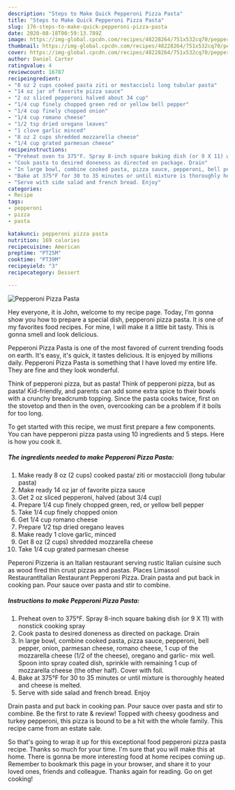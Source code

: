 ```yaml
---
description: "Steps to Make Quick Pepperoni Pizza Pasta"
title: "Steps to Make Quick Pepperoni Pizza Pasta"
slug: 176-steps-to-make-quick-pepperoni-pizza-pasta
date: 2020-08-18T00:59:13.789Z
image: https://img-global.cpcdn.com/recipes/48228264/751x532cq70/pepperoni-pizza-pasta-recipe-main-photo.jpg
thumbnail: https://img-global.cpcdn.com/recipes/48228264/751x532cq70/pepperoni-pizza-pasta-recipe-main-photo.jpg
cover: https://img-global.cpcdn.com/recipes/48228264/751x532cq70/pepperoni-pizza-pasta-recipe-main-photo.jpg
author: Daniel Carter
ratingvalue: 4
reviewcount: 16787
recipeingredient:
- "8 oz 2 cups cooked pasta ziti or mostaccioli long tubular pasta"
- "14 oz jar of favorite pizza sauce"
- "2 oz sliced pepperoni halved about 34 cup"
- "1/4 cup finely chopped green red or yellow bell pepper"
- "1/4 cup finely chopped onion"
- "1/4 cup romano cheese"
- "1/2 tsp dried oregano leaves"
- "1 clove garlic minced"
- "8 oz 2 cups shredded mozzarella cheese"
- "1/4 cup grated parmesan cheese"
recipeinstructions:
- "Preheat oven to 375°F. Spray 8-inch square baking dish (or 9 X 11) with nonstick cooking spray"
- "Cook pasta to desired doneness as directed on package. Drain"
- "In large bowl, combine cooked pasta, pizza sauce, pepperoni, bell pepper, onion, parmesan cheese, romano cheese, 1 cup of the mozzarella cheese (1/2 of the cheese), oregano and garlic- mix well. Spoon into spray coated dish, sprinkle with remaining 1 cup of mozzarella cheese (the other half). Cover with foil."
- "Bake at 375°F for 30 to 35 minutes or until mixture is thoroughly heated and cheese is melted."
- "Serve with side salad and french bread. Enjoy"
categories:
- Recipe
tags:
- pepperoni
- pizza
- pasta

katakunci: pepperoni pizza pasta 
nutrition: 169 calories
recipecuisine: American
preptime: "PT25M"
cooktime: "PT39M"
recipeyield: "3"
recipecategory: Dessert

---
```



![Pepperoni Pizza Pasta](https://img-global.cpcdn.com/recipes/48228264/751x532cq70/pepperoni-pizza-pasta-recipe-main-photo.jpg)

Hey everyone, it is John, welcome to my recipe page. Today, I'm gonna show you how to prepare a special dish, pepperoni pizza pasta. It is one of my favorites food recipes. For mine, I will make it a little bit tasty. This is gonna smell and look delicious.

Pepperoni Pizza Pasta is one of the most favored of current trending foods on earth. It's easy, it's quick, it tastes delicious. It is enjoyed by millions daily. Pepperoni Pizza Pasta is something that I have loved my entire life. They are fine and they look wonderful.

Think of pepperoni pizza, but as pasta! Think of pepperoni pizza, but as pasta! Kid-friendly, and parents can add some extra spice to their bowls with a crunchy breadcrumb topping. Since the pasta cooks twice, first on the stovetop and then in the oven, overcooking can be a problem if it boils for too long.


To get started with this recipe, we must first prepare a few components. You can have pepperoni pizza pasta using 10 ingredients and 5 steps. Here is how you cook it.

<!--inarticleads1-->

##### The ingredients needed to make Pepperoni Pizza Pasta:

1. Make ready 8 oz (2 cups) cooked pasta/ ziti or mostaccioli (long tubular pasta)
1. Make ready 14 oz jar of favorite pizza sauce
1. Get 2 oz sliced pepperoni, halved (about 3/4 cup)
1. Prepare 1/4 cup finely chopped green, red, or yellow bell pepper
1. Take 1/4 cup finely chopped onion
1. Get 1/4 cup romano cheese
1. Prepare 1/2 tsp dried oregano leaves
1. Make ready 1 clove garlic, minced
1. Get 8 oz (2 cups) shredded mozzarella cheese
1. Take 1/4 cup grated parmesan cheese


Peperoni Pizzeria is an Italian restaurant serving rustic Italian cuisine such as wood fired thin crust pizzas and pastas. Places Limassol RestaurantItalian Restaurant Pepperoni Pizza. Drain pasta and put back in cooking pan. Pour sauce over pasta and stir to combine. 

<!--inarticleads2-->

##### Instructions to make Pepperoni Pizza Pasta:

1. Preheat oven to 375°F. Spray 8-inch square baking dish (or 9 X 11) with nonstick cooking spray
1. Cook pasta to desired doneness as directed on package. Drain
1. In large bowl, combine cooked pasta, pizza sauce, pepperoni, bell pepper, onion, parmesan cheese, romano cheese, 1 cup of the mozzarella cheese (1/2 of the cheese), oregano and garlic- mix well. Spoon into spray coated dish, sprinkle with remaining 1 cup of mozzarella cheese (the other half). Cover with foil.
1. Bake at 375°F for 30 to 35 minutes or until mixture is thoroughly heated and cheese is melted.
1. Serve with side salad and french bread. Enjoy


Drain pasta and put back in cooking pan. Pour sauce over pasta and stir to combine. Be the first to rate &amp; review! Topped with cheesy goodness and turkey pepperoni, this pizza is bound to be a hit with the whole family. This recipe came from an estate sale. 

So that's going to wrap it up for this exceptional food pepperoni pizza pasta recipe. Thanks so much for your time. I'm sure that you will make this at home. There is gonna be more interesting food at home recipes coming up. Remember to bookmark this page in your browser, and share it to your loved ones, friends and colleague. Thanks again for reading. Go on get cooking!
